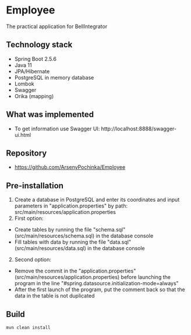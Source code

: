 # Employee
The practical application for BellIntegrator

## Technology stack

* Spring Boot 2.5.6
* Java 11
* JPA/Hibernate
* PostgreSQL in memory database
* Lombok
* Swagger
* Orika (mapping)

## What was implemented
* To get information use Swagger UI: http://localhost:8888/swagger-ui.html

## Repository
* https://github.com/ArsenyPochinka/Employee

## Pre-installation
1. Create a database in PostgreSQL and enter its coordinates and input parameters in "application.properties" by path: src/main/resources/application.properties
2. First option: 
* Create tables by running the file "schema.sql" (src/main/resources/schema.sql) in the database console
* Fill tables with data by running the file "data.sql" (src/main/resources/data.sql) in the database console
2. Second option:
* Remove the commit in the "application.properties" (src/main/resources/application.properties) before launching the program in the line "#spring.datasource.initialization-mode=always"
* After the first launch of the program, put the comment back so that the data in the table is not duplicated

## Build
```cmd
mvn clean install
```
